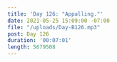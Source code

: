 ```yaml
---
title: 'Day 126: "Appalling."'
date: 2021-05-25 15:09:00 -07:00
file: "/uploads/Day-B126.mp3"
post: Day 126
duration: '00:07:01'
length: 5679508
---
```


